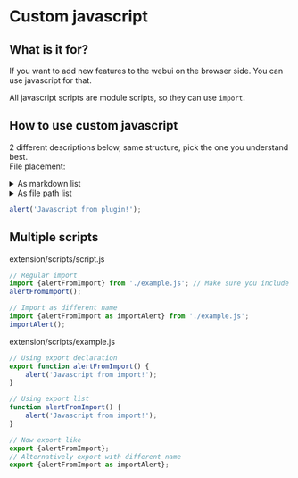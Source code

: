 # Custom javascript

## What is it for?
If you want to add new features to the webui on the browser side. You can use javascript for that.

All javascript scripts are module scripts, so they can use `import`.

## How to use custom javascript
2 different descriptions below, same structure, pick the one you understand best.  
File placement:
<details>
<summary>
As markdown list
</summary>

* extension
  * extension.py
  * main.py
  * requirements.py
  * style.py
  * scripts
    * **script.js** <--
</details>

<details>
<summary>
As file path list
</summary>

extension/extension.py
extension/main.py  
extension/requirements.py  
extension/style.py  
extension/scripts/**script.js** <--
</details>

```js
alert('Javascript from plugin!');
```

## Multiple scripts
extension/scripts/script.js
```js
// Regular import
import {alertFromImport} from './example.js'; // Make sure you include `.js`
alertFromImport();

// Import as different name
import {alertFromImport as importAlert} from './example.js';
importAlert();
```

extension/scripts/example.js
```js
// Using export declaration
export function alertFromImport() {
    alert('Javascript from import!');
}

// Using export list
function alertFromImport() {
    alert('Javascript from import!');
}

// Now export like
export {alertFromImport};
// Alternatively export with different name
export {alertFromImport as importAlert};
```
